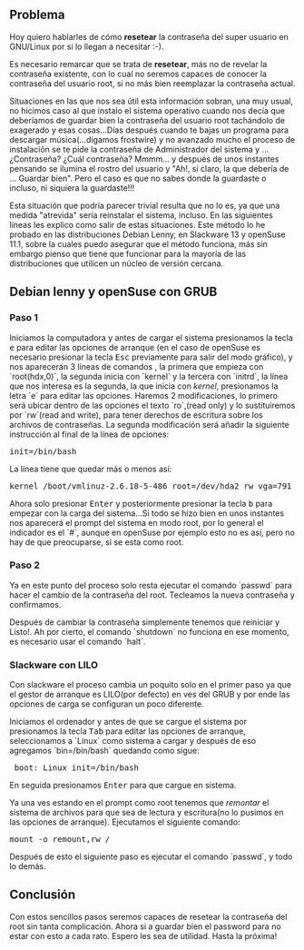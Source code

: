 
## Problema
<p>Hoy quiero hablarles de cómo <strong>resetear</strong> la contraseña del super usuario en GNU/Linux por si lo llegan a necesitar :-).</p>

<p>Es necesario remarcar que se trata de <strong>resetear</strong>, más no de revelar la contraseña existente, con lo cual no seremos capaces de conocer la contraseña del usuario root, si no más bien reemplazar la contraseña actual.</p>

<p>Situaciones en las que nos sea útil esta información sobran, una muy usual, no hicimos caso al que instalo el sistema operativo cuando nos decía que deberíamos de guardar bien la contraseña del usuario root tachándolo de exagerado y esas cosas...Días después cuando te bajas un programa para descargar música(...digamos frostwire) y no avanzado mucho el proceso de instalación se te pide la contraseña de Administrador del sistema y ...¿Contraseña? ¿Cuál contraseña? Mmmm...  y después de unos instantes pensando se ilumina el rostro del usuario y "Ah!, si claro, la que debería de ... Guardar bien". Pero el caso es que no sabes donde la guardaste o incluso, ni siquiera la guardaste!!!</p>

<p>Esta situación que podría parecer trivial resulta que no lo es, ya que una medida "atrevida" sería reinstalar el sistema, incluso.  En las siguientes líneas les explico como salir de estas situaciones. Este método lo he probado en las distribuciones Debian Lenny, en Slackware 13 y openSuse 11.1, sobre la cuales puedo asegurar que el método funciona, más sin embargo pienso que tiene que funcionar para la mayoría de las distribuciones que utilicen un núcleo de versión cercana. </p>

## Debian lenny y openSuse con GRUB

### Paso 1

<p>Iniciamos la computadora y antes de cargar el sistema presionamos la tecla <kbd>e</kbd> para editar las opciones de arranque (en el caso de openSuse es necesario presionar la tecla <kbd>Esc</kbd> previamente para salir del modo gráfico), y nos aparecerán 3 líneas de comandos , la primera que empieza con `root(hdx,0)`, la segunda inicia con `kernel` y la tercera con `initrd`, la línea que nos interesa es la segunda, la que inicia con <em>kernel</em>, presionamos la letra `e` para editar las opciones. Haremos 2 modificaciones, lo primero será ubicar dentro de las opciones el texto `ro`,(read only) y lo sustituiremos por `rw`(read and write), para tener derechos de escritura sobre los archivos de contraseñas. La segunda modificación será añadir la siguiente instrucción al final de la línea de opciones:</p>

<pre lang="bash" theme="slate" >init=/bin/bash</pre>

<p>La línea tiene que quedar más o menos así: </p>

<pre lang="bash" theme="slate" >kernel /boot/vmlinuz-2.6.18-5-486 root=/dev/hda2 rw vga=791 init=/bin/bash </pre>

<p>Ahora solo presionar <kbd>Enter</kbd> y posteriormente presionar la tecla <kbd>b</kbd> para empezar con la carga del sistema...Si todo se hizo bien en unos instantes nos aparecerá el prompt del sistema en modo root, por lo general el indicador es el `#`, aunque en openSuse por ejemplo esto no es así, pero no hay de que preocuparse, si se esta como root.</p>

### Paso 2

<p>Ya en este punto del proceso solo resta ejecutar el comando `passwd` para hacer el cambio de la contraseña del root. Tecleamos la nueva contraseña y confirmamos.</p>

<p>Después de cambiar la contraseña simplemente tenemos que reiniciar  y Listo!. Ah por cierto, el comando `shutdown` no funciona en ese momento, es necesario usar el comando `halt`.</p>

### Slackware con LILO

<p>Con slackware el proceso cambia un poquito solo en el primer paso ya que el gestor de arranque es LILO(por defecto) en ves del GRUB y por ende las opciones de carga se configuran un poco diferente.</p>

<p>Iniciamos el ordenador y antes de que se cargue el sistema por presionamos la tecla <kbd>Tab</kbd> para editar las opciones de arranque, seleccionamos a `Linux` como sistema a cargar y después de eso agregamos `bin=/bin/bash` quedando como sigue:</p>

<pre lang="bash" theme="slate" > boot: Linux init=/bin/bash </pre>

<p>En seguida presionamos <kbd>Enter</kbd> para que cargue en sistema.</p>

<p>Ya una ves estando en el prompt como root tenemos que <em>remontar</em> el sistema de archivos para que sea de lectura y escritura(no lo pusimos en las opciones de arranque). Ejecutamos el siguiente comando: </p>

<pre lang="bash" theme="slate" >mount -o remount,rw /</pre>

<p>Después de esto el siguiente paso es ejecutar  el comando `passwd`, y todo lo demás.</p>

## Conclusión

<p>Con estos sencillos pasos seremos capaces de resetear la contraseña del root sin tanta complicación. Ahora si a guardar bien el password para no estar con esto a cada rato. Espero les sea de utilidad. Hasta la próxima!</p>
